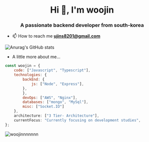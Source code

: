<h1 align="center">Hi 👋, I'm woojin</h1>
<h3 align="center">A passionate backend developer from south-korea</h3>

- 📫 How to reach me **ujins8201@gmail.com**

![Anurag's GitHub stats](https://github-readme-stats.vercel.app/api?username=woojinnnnnnn&show_icons=true&theme=dark)


- A little more about me...  

```javascript
const woojin = {
    code: ["Javascript", "Typescript"],
    technologies: {
        backEnd: {
            js: ["Node", "Express"],
        },
        },
        devOps: ["AWS", "Nginx"],
        databases: ["mongo", "MySql"],
        misc: ["Socket.IO"]
    },
    architecture: ["3 Tier- Architecture"],
    currentFocus: "Currently focusing on development studies",
};
```

<p><img align="left" src="https://github-readme-stats.vercel.app/api/top-langs?username=woojinnnnnnn&show_icons=true&locale=en&layout=compact&theme=radical" alt="woojinnnnnnn" /></p>
